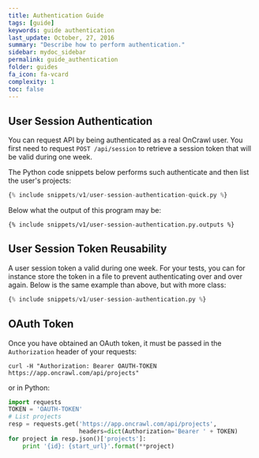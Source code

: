 ```yaml
---
title: Authentication Guide
tags: [guide]
keywords: guide authentication
last_update: October, 27, 2016
summary: "Describe how to perform authentication."
sidebar: mydoc_sidebar
permalink: guide_authentication
folder: guides
fa_icon: fa-vcard
complexity: 1
toc: false
---
```


## User Session Authentication

You can request API by being authenticated as a real OnCrawl user. You
first need to request `POST /api/session` to retrieve a session token
that will be valid during one week.

The Python code snippets below performs such authenticate and then list
the user's projects:

```python
{% include snippets/v1/user-session-authentication-quick.py %}
```

Below what the output of this program may be:

```
{% include snippets/v1/user-session-authentication.py.outputs %}
```

## User Session Token Reusability

A user session token a valid during one week. For your tests, you can for
instance store the token in a file to prevent authenticating over and over
again. Below is the same example than above, but with more class:

```python
{% include snippets/v1/user-session-authentication.py %}
```

## OAuth Token

Once you have obtained an OAuth token, it must be passed in the
`Authorization` header of your requests:


```
curl -H "Authorization: Bearer OAUTH-TOKEN https://app.oncrawl.com/api/projects"
```

or in Python:


```python
import requests
TOKEN = 'OAUTH-TOKEN'
# List projects
resp = requests.get('https://app.oncrawl.com/api/projects',
                    headers=dict(Authorization='Bearer ' + TOKEN)
for project in resp.json()['projects']:
    print '{id}: {start_url}'.format(**project)
```
